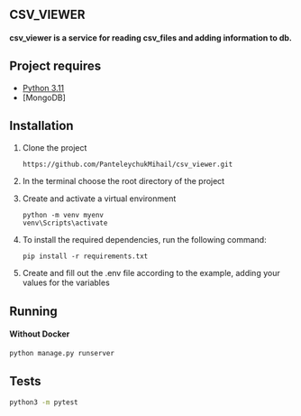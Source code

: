 ## CSV_VIEWER

#### csv_viewer is a service for reading csv_files and adding information to db.

## Project requires

- [Python 3.11](https://www.python.org/downloads/)
- [MongoDB]

## Installation

1. Clone the project
    ```bash
    https://github.com/PanteleychukMihail/csv_viewer.git
    ```

2. In the terminal choose the root directory of the project
 

3. Create and activate a virtual environment
   
    ```
    python -m venv myenv
    venv\Scripts\activate
    ```   
   
4. To install the required dependencies, run the following command:
    ```
   pip install -r requirements.txt   
   ```
5. Create and fill out the .env file according to the example, adding your values ​​for the variables 



## Running
#### Without Docker
```bash
python manage.py runserver      
```

## Tests

```bash
python3 -m pytest
```


